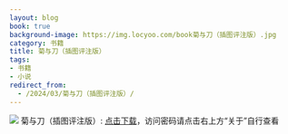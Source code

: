 ```yaml
---
layout: blog
book: true
background-image: https://img.locyoo.com/book菊与刀（插图评注版）.jpg
category: 书籍
title: 菊与刀（插图评注版）
tags:
- 书籍
- 小说
redirect_from:
  - /2024/03/菊与刀（插图评注版）/
---
```

![](https://img.locyoo.com/book菊与刀（插图评注版）.jpg)
菊与刀（插图评注版）: <a name = "ref1" href="https://url18.ctfile.com/f/50983618-1063935512-6f4d3b?p=3619">点击下载</a>，访问密码请点击右上方“关于”自行查看